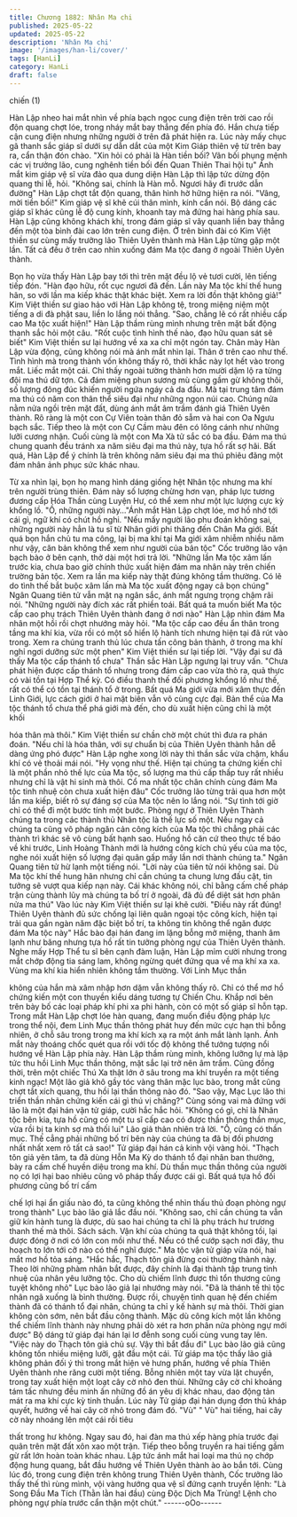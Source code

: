 ```yaml
---
title: Chương 1882: Nhân Ma chi
published: 2025-05-22
updated: 2025-05-22
description: 'Nhân Ma chi'
image: '/images/han-li/cover/'
tags: [HanLi]
category: HanLi
draft: false
---
```


chiến (1)

Hàn Lập nheo hai mắt nhìn về phía bạch ngọc cung điện trên trời
cao rồi độn quang chợt lóe, trong nháy mắt bay thẳng đến phía
đó.
Hắn chưa tiếp cận cung điện nhưng những người ở trên đã phát
hiện ra.
Lúc này mấy chục gã thanh sắc giáp sĩ dưới sự dẫn dắt của một
Kim Giáp thiên vệ từ trên bay ra, cẩn thận đón chào.
"Xin hỏi có phải là Hàn tiền bối? Vãn bối phụng mệnh các vị
trưởng lão, cung nghênh tiền bối đến Quan Thiên Thai hội tụ" Ánh
mắt kim giáp vệ sĩ vừa đảo qua dung diện Hàn Lập thì lập tức
dừng độn quang thi lễ, hỏi.
"Không sai, chính là Hàn mỗ. Ngươi hãy đi trước dẫn đường" Hàn
Lập chợt tắt độn quang, thân hình hờ hững hiện ra nói.
"Vâng, mời tiền bối!" Kim giáp vệ sĩ khẽ cúi thân mình, kính cẩn
nói.
Bộ dáng các giáp sĩ khác cũng lễ độ cung kính, khoanh tay mà
đứng hai hàng phía sau.
Hàn Lập cũng không khách khí, trong đám giáp sĩ vây quanh liền
bay thẳng đến một tòa bình đài cao lớn trên cung điện.
Ở trên bình đài có Kim Việt thiền sư cùng mấy trưởng lão Thiên
Uyên thành mà Hàn Lập từng gặp một lần. Tất cả đều ở trên cao
nhìn xuống đám Ma tộc đang ở ngoài Thiên Uyên thành.

Bọn họ vừa thấy Hàn Lập bay tới thì trên mặt đều lộ vẻ tươi cười,
lên tiếng tiếp đón.
"Hàn đạo hữu, rốt cục ngươi đã đến. Lần này Ma tộc khí thế hung
hãn, so với lần ma kiếp khác thật khác biệt. Xem ra lời đồn thật
không giả!" Kim Việt thiền sư giao hảo với Hàn Lập không tệ,
trong miệng niệm một tiếng a di đà phật sau, liền lo lắng nói
thẳng.
"Sao, chẳng lẽ có rất nhiều cấp cao Ma tộc xuất hiện!" Hàn Lập
thầm rùng mình nhưng trên mặt bất động thanh sắc hỏi một câu.
"Rốt cuộc tình hình thế nào, đạo hữu quan sát sẽ biết" Kim Việt
thiền sư lại hướng về xa xa chỉ một ngón tay.
Chân mày Hàn Lập vừa động, cũng không nói mà ánh mắt nhìn
lại.
Thân ở trên cao như thế. Tình hình mà trong thành vốn không
thấy rõ, thời khắc này lọt hết vào trong mắt.
Liếc mắt một cái. Chỉ thấy ngoài tường thành hơn mười dặm lộ ra
từng đội ma thú dữ tợn. Cả đám miệng phun sương mù cùng
gầm gừ không thôi, số lượng đông đúc khiến người ngứa ngáy cả
da đầu.
Mà tại trung tâm đám ma thú có năm con thân thể siêu đại như
những ngọn núi cao. Chúng nửa nằm nửa ngồi trên mặt đất, dùng
ánh mắt âm trầm đánh giá Thiên Uyên thành.
Rõ ràng là một con Cự Viên toàn thân đỏ sẫm và hai con Oa
Ngưu bạch sắc. Tiếp theo là một con Cự Cầm màu đên có lông
cánh như những lưỡi cương nhận. Cuối cùng là một con Ma Xà
tử sắc có ba đầu.
Đám ma thú chung quanh đều tránh xa năm siêu đại ma thú này,
tựa hồ rất sợ hãi.
Bất quá, Hàn Lập để ý chính là trên không năm siêu đại ma thú
phiêu đãng một đám nhân ảnh phục sức khác nhau.

Từ xa nhìn lại, bọn họ mang hình dáng giống hệt Nhân tộc nhưng
ma khí trên người trùng thiên. Đám này số lượng chừng hơn vạn,
pháp lực tương đương cấp Hóa Thần cùng Luyện Hư, có thể xem
như một lực lượng cực kỳ khổng lồ.
"Ồ, những người này…"Ánh mắt Hàn Lập chợt lóe, mơ hồ nhớ tới
cái gì, ngữ khí có chút hồ nghi.
"Nếu mấy người lão phu đoán không sai, những người này hẳn là
tu sĩ từ Nhân giới phi thăng đến Chân Ma giới. Bất quá bọn hắn
chủ tu ma công, lại bị ma khí tại Ma giới xâm nhiễm nhiều năm
như vậy, căn bản không thể xem như người của bản tộc" Cốc
trưởng lão vận bạch bào ở bên cạnh, thở dài một hơi trả lời.
"Những lần Ma tộc xâm lấn trước kia, chưa bao giờ chính thức
xuất hiện đám ma nhân này trên chiến trường bản tộc. Xem ra lần
ma kiếp này thật đúng không tầm thường. Có lẽ do tình thế bắt
buộc xâm lấn mà Ma tộc xuất động ngay cả bọn chúng" Ngân
Quang tiên tử vẫn mặt nạ ngân sắc, ánh mắt ngưng trọng chậm
rãi nói.
"Những người này đích xác rất phiền toái. Bất quá ta muốn biết
Ma tộc cấp cao phụ trách Thiên Uyên thành đang ở nơi nào" Hàn
Lập nhìn đám Ma nhân một hồi rồi chợt nhướng mày hỏi.
"Ma tộc cấp cao đều ẩn thân trong tầng ma khí kia, vừa rồi có một
số hiển lộ hành tích nhưng hiện tại đã rút vào trong. Xem ra chúng
tranh thủ lúc chưa tấn công bản thành, ở trong ma khí nghỉ ngơi
dưỡng sức một phen" Kim Việt thiền sư lại tiếp lời.
"Vậy đại sư đã thấy Ma tộc cấp thánh tổ chưa" Thần sắc Hàn Lập
ngưng lại truy vấn.
"Chưa phát hiện được cấp thánh tổ nhưng trong đám cấp cao vừa
thò ra, quả thực có vài tồn tại Hợp Thể kỳ. Có điều thanh thế đối
phương khổng lồ như thế, rất có thể có tồn tại thánh tổ ở trong.
Bất quá Ma giới vừa mới xâm thực đến Linh Giới, lực cách giới ở
hai mặt biên vẫn vô cùng cực đại. Bản thể của Ma tộc thánh tổ
chưa thể phá giới mà đến, cho dù xuất hiện cũng chỉ là một khối

hóa thân mà thôi." Kim Việt thiền sư chần chờ một chút thì đưa ra
phán đoán.
"Nếu chỉ là hóa thân, với sự chuẩn bị của Thiên Uyên thành hẳn
dễ dàng ứng phó được" Hàn Lập nghe xong lời này thì thần sắc
vừa chậm, khẩu khí có vẻ thoải mái nói.
"Hy vọng như thế. Hiện tại chúng ta chứng kiến chỉ là một phần
nhỏ thế lực của Ma tộc, số lượng ma thú cấp thấp tuy rất nhiều
nhưng chỉ là vật hi sinh mà thôi. Cổ ma nhất tộc chân chính cùng
đám Ma tộc tinh nhuệ còn chưa xuất hiện đâu" Cốc trưởng lão
từng trải qua hơn một lần ma kiếp, biết rõ sự đáng sợ của Ma tộc
nên lo lắng nói.
"Sự tình tới giờ chỉ có thể đi một bước tính một bước. Phòng ngự
ở Thiên Uyên Thành chúng ta trong các thành thủ Nhân tộc là thế
lực số một. Nếu ngay cả chúng ta cũng vô pháp ngăn cản công
kích của Ma tộc thì chẳng phải các thành trì khác sẽ vô cùng bất
hạnh sao. Huống hồ căn cứ theo thực tế báo về khi trước, Linh
Hoàng Thành mới là hướng công kích chủ yếu của ma tộc, nghe
nói xuất hiện số lượng đại quân gấp mấy lần nơi thành chúng ta."
Ngân Quang tiên tử hừ lạnh một tiếng nói.
"Lời này của tiên tử nói không sai. Dù Ma tộc khí thế hung hãn
nhưng chỉ cần chúng ta chung lưng đấu cật, tin tưởng sẽ vượt qua
kiếp nạn này. Cái khác không nói, chỉ bằng cấm chế pháp trận
cùng thành lũy mà chúng ta bố trí ở ngoài, đã đủ để diệt sát hơn
phân nửa ma thú" Vào lúc này Kim Việt thiền sư lại khẽ cười.
"Điều này rất đúng! Thiên Uyên thành đủ sức chống lại liên quân
ngoại tộc công kích, hiện tại trải qua gần ngàn năm đặc biệt bố trí,
ta không tin không thể ngăn được đám Ma tộc này" Hắc bào đại
hán đang im lặng bỗng mở miệng, thanh âm lạnh như băng
nhưng tựa hồ rất tin tưởng phòng ngự của Thiên Uyên thành.
Nghe mấy Hợp Thể tu sĩ bên cạnh đàm luận, Hàn Lập mỉm cười
nhưng trong mắt chớp động tia sáng lam, không ngừng quét
đứng qua về ma khí xa xa.
Vùng ma khí kia hiển nhiên không tầm thường. Với Linh Mục thần

không của hắn mà xâm nhập hơn dặm vẫn không thấy rõ.
Chỉ có thể mơ hồ chứng kiến một con thuyền kiểu dáng tương tự
Chiến Chu. Khắp nơi bên trên bày bố các loại pháp khí phi xa phi
hành, còn có một số giáp sĩ hỗn tạp.
Trong mắt Hàn Lập chợt lóe hàn quang, đang muốn điều động
pháp lực trong thể nội, đem Linh Mục thần thông phát huy đến
mức cực hạn thì bỗng nhiên, ở chỗ sâu trong trong ma khí kích xạ
ra một ánh mắt lành lạnh. Ánh mắt này thoáng chốc quét qua rồi
với tốc độ không thể tưởng tượng nổi hướng về Hàn Lập phía
này.
Hàn Lập thầm rùng mình, không lưỡng lự mà lập tức thu hồi Linh
Mục thần thông, mặt sắc lại trở nên âm trầm.
Cũng đồng thời, trên một chiếc Thú Xa thật lớn ở sâu trong ma
khí truyền ra một tiếng kinh ngạc!
Một lão giả khô gầy tóc vàng thân mặc lục bào, trong mắt cũng
chợt tắt xích quang, thu hồi lại thần thông nào đó.
"Sao vậy, Mạc Lục lão thi triển thần nhãn chứng kiến cái gì thú vị
chăng?"
Cùng sóng vai mà đứng với lão là một đại hán vận tử giáp, cười
hắc hắc hỏi.
"Không có gì, chỉ là Nhân tộc bên kia, tựa hồ cũng có một tu sĩ
cấp cao có được thần thông thần mục, vừa rồi bị ta kinh sợ mà
thối lui" Lão giả thản nhiên trả lời.
"Ồ, cũng có thần mục. Thế cẳng phải những bố trí bên này của
chúng ta đã bị đối phương nhất nhất xem rõ tất cả sao!" Tử giáp
đại hán cả kinh vội vàng hỏi.
"Thạch tôn giả yên tâm, ta đã dùng Hỗn Ma Kỳ do thánh tổ đại
nhân ban thưởng, bày ra cấm chế huyền diệu trong ma khí. Dù
thần mục thần thông của người nọ có lợi hại bao nhiêu cũng vô
pháp thấy được cái gì. Bất quá tựa hồ đối phương cũng bố trí cấm

chế lợi hại ẩn giấu nào đó, ta cũng không thể nhìn thấu thủ đoạn
phòng ngự trong thành" Lục bào lão giả lắc đầu nói.
"Không sao, chỉ cần chúng ta vẫn giữ kín hành tung là được, dù
sao hai chúng ta chỉ là phụ trách hư trương thanh thế mà thôi.
Sách sách. Vận khí của chúng ta quả thật không tồi, lại được
đóng ở nơi có lớn con mồi như thế. Nếu có thể cướp sạch nơi đây,
thu hoạch to lớn tới cỡ nào có thể nghĩ được." Ma tộc vận tử giáp
vừa nói, hai mắt mơ hồ tỏa sáng.
"Hắc hắc, Thạch tôn giả đừng coi thường thành này. Theo lời
những phàm nhân bắt được, đây chính là đại thành tập trung tinh
nhuệ của nhân yêu lưỡng tộc. Cho dù chiếm lĩnh được thì tổn
thương cũng tuyệt không nhỏ" Lục bào lão giả lại nhướng mày
nói.
"Đã là thánh tế thì tộc nhân ngã xuống là bình thường. Được rồi,
chuyện tình quan hệ đến chiếm thành đã có thánh tổ đại nhân,
chúng ta chỉ y kế hành sự mà thôi. Thời gian không còn sớm, nên
bắt đầu công thành. Mặc dù công kích một lần không thể chiếm
lĩnh thành này nhưng phải dò xét ra hơn phân nửa phòng ngự mới
được" Bộ dáng tử giáp đại hán lại lơ đễnh song cuối cùng vung
tay lên.
"Việc này do Thạch tôn giả chủ sự. Vậy thì bắt đầu đi" Lục bào lão
giả cũng không tốn nhiều miệng lưỡi, gật đầu một cái.
Tử giáp ma tộc thấy lão giả không phản đối ý thì trong mắt hiện
vẻ hưng phấn, hướng về phía Thiên Uyên thành nhe răng cười
một tiếng. Bỗng nhiên một tay vừa lật chuyển, trong tay xuất hiện
một loạt cây cờ nhỏ đen thùi.
Những cây cờ chỉ khoảng tám tấc nhưng đều minh ấn những đồ
án yêu dị khác nhau, dao động tản mát ra ma khí cực kỳ tinh
thuần.
Lúc này Tử giáp đại hán dụng đơn thủ kháp quyết, hướng về hai
cây cờ nhỏ trong đám đó.
"Vù" " Vù" hai tiếng, hai cây cờ này nhoáng lên một cái rồi tiêu

thất trong hư không.
Ngay sau đó, hai đàn ma thú xếp hàng phía trước đại quân trên
mặt đất xôn xao một trận. Tiếp theo bỗng truyền ra hai tiếng gầm
gừ rất lớn hoàn toàn khác nhau.
Lập tức ánh mắt hai loại ma thú nọ chớp động hung quang, bắt
đầu hướng về Thiên Uyên thành ào ào bắn tới.
Cùng lúc đó, trong cung điện trên không trung Thiên Uyên thành,
Cốc trưởng lão thấy thế thì rùng mình, vội vàng hướng qua vệ sĩ
đứng cạnh truyền lệnh:
"Là Song Đầu Ma Tích (Thằn lằn hai đầu) cùng Độc Dịch Ma
Trùng! Lệnh cho phòng ngự phía trước cẩn thận một chút."
------oOo------
